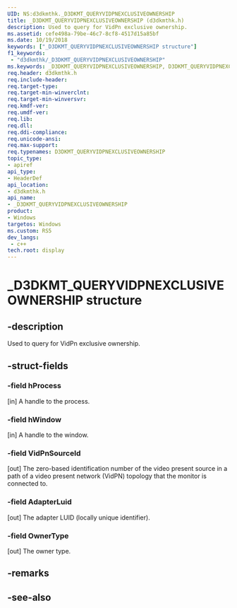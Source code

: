 ```yaml
---
UID: NS:d3dkmthk._D3DKMT_QUERYVIDPNEXCLUSIVEOWNERSHIP
title: _D3DKMT_QUERYVIDPNEXCLUSIVEOWNERSHIP (d3dkmthk.h)
description: Used to query for VidPn exclusive ownership.
ms.assetid: cefe498a-79be-46c7-8cf8-4517d15a85bf
ms.date: 10/19/2018
keywords: ["_D3DKMT_QUERYVIDPNEXCLUSIVEOWNERSHIP structure"]
f1_keywords:
 - "d3dkmthk/_D3DKMT_QUERYVIDPNEXCLUSIVEOWNERSHIP"
ms.keywords: _D3DKMT_QUERYVIDPNEXCLUSIVEOWNERSHIP, D3DKMT_QUERYVIDPNEXCLUSIVEOWNERSHIP, 
req.header: d3dkmthk.h
req.include-header:
req.target-type:
req.target-min-winverclnt:
req.target-min-winversvr:
req.kmdf-ver:
req.umdf-ver:
req.lib:
req.dll:
req.ddi-compliance:
req.unicode-ansi:
req.max-support:
req.typenames: D3DKMT_QUERYVIDPNEXCLUSIVEOWNERSHIP
topic_type: 
- apiref
api_type: 
- HeaderDef
api_location: 
- d3dkmthk.h
api_name: 
- _D3DKMT_QUERYVIDPNEXCLUSIVEOWNERSHIP
product:
- Windows
targetos: Windows
ms.custom: RS5
dev_langs:
 - c++
tech.root: display
---
```


# _D3DKMT_QUERYVIDPNEXCLUSIVEOWNERSHIP structure

## -description

Used to query for VidPn exclusive ownership.

## -struct-fields

### -field hProcess

[in] A handle to the process.

### -field hWindow

[in] A handle to the window.

### -field VidPnSourceId

[out] The zero-based identification number of the video present source in a path of a video present network (VidPN) topology that the monitor is connected to.

### -field AdapterLuid

[out] The adapter LUID (locally unique identifier).

### -field OwnerType
 
[out] The owner type.

## -remarks

## -see-also
